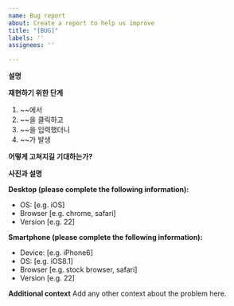 ```yaml
---
name: Bug report
about: Create a report to help us improve
title: "[BUG]"
labels: ''
assignees: ''

---
```


**설명**


**재현하기 위한 단계**
1. ~~에서
2. ~~을 클릭하고
3. ~~을 입력했더니
4. ~~가 발생

**어떻게 고쳐지길 기대하는가?**


**사진과 설명**


**Desktop (please complete the following information):**
 - OS: [e.g. iOS]
 - Browser [e.g. chrome, safari]
 - Version [e.g. 22]

**Smartphone (please complete the following information):**
 - Device: [e.g. iPhone6]
 - OS: [e.g. iOS8.1]
 - Browser [e.g. stock browser, safari]
 - Version [e.g. 22]

**Additional context**
Add any other context about the problem here.
